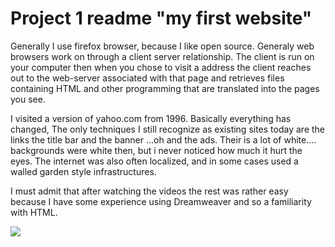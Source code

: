# Project 1 readme "my first website"

Generally I use firefox browser, because I like open source.
Generaly web browsers work on through a client server relationship. The client is run on your computer then when you chose to visit a address
the client reaches out to the web-server associated with that page and retrieves files containing HTML and other programming that are translated into the pages you see.

I visited a version of yahoo.com from 1996. Basically everything has changed, The only techniques I still recognize as existing sites today are the links the title bar and the banner
...oh and the ads.
Their is a lot of white.... backgrounds were white then, but i never noticed how much it hurt the eyes.
The internet was also often localized, and in some cases used a walled garden style infrastructures.


I must admit that after watching the videos the rest was rather easy because I have some experience using Dreamweaver and so a familiarity with HTML.



![](sreen.png)
